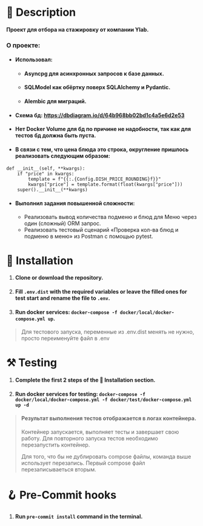 # 📃 Description

#### Проект для отбора на стажировку от компании Ylab.

### О проекте:

* #### Использовал:
  * #### Asyncpg для асинхронных запросов к базе данных.
  * #### SQLModel как обёртку поверх SQLAlchemy и Pydantic.
  * #### Alembic для миграций.
* #### Схема бд: https://dbdiagram.io/d/64b968bb02bd1c4a5e6d2e53
* #### Нет Docker Volume для бд по причине не надобности, так как для тестов бд должна быть пуста.
* #### В связи с тем, что цена блюда это строка, округление пришлось реализовать следующим образом:
```
def __init__(self, **kwargs):
    if "price" in kwargs:
        template = f"{{:.{Config.DISH_PRICE_ROUNDING}f}}"
        kwargs["price"] = template.format(float(kwargs["price"]))
    super().__init__(**kwargs)
```
* #### Выполнил задания повышенной сложности:
  * Реализовать вывод количества подменю и блюд для Меню через один (сложный) ORM запрос.
  * Реализовать тестовый сценарий «Проверка кол-ва блюд и подменю в меню» из Postman с помощью pytest.


# 💽 Installation

1. #### Clone or download the repository.
2. #### Fill `.env.dist` with the required variables or leave the filled ones for test start and rename the file to `.env`.
3. #### Run docker services: `docker-compose -f docker/local/docker-compose.yml up`.

> Для тестового запуска, переменные из .env.dist менять не нужно, просто переименуйте файл в .env


# ⚒️ Testing

1. #### Complete the first 2 steps of the 💽 Installation section.
2. #### Run docker services for testing: `docker-compose -f docker/local/docker-compose.yml -f docker/test/docker-compose.yml up -d`

> #### Результат выполнения тестов отображается в логах контейнера.
> Контейнер запускается, выполняет тесты и завершает свою работу. Для повторного запуска тестов необходимо перезапустить контейнер.
>
> Для того, что бы не дублировать compose файлы, команда выше использует перезапись. Первый compose файл перезаписываеться вторым.


# 🪝 Pre-Commit hooks

1. #### Run `pre-commit install` command in the terminal.
